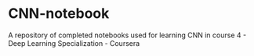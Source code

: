 # CNN-notebook
A repository of completed notebooks used for learning CNN in course 4 - Deep Learning Specialization - Coursera
